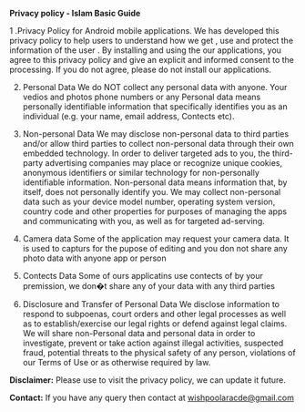 **Privacy policy - Islam Basic Guide**


1 .Privacy Policy for Android mobile applications.  We has developed this privacy policy to help users to understand how we get , use and protect the information of the user . By installing and using the our applications, you agree to this privacy policy and give an explicit and informed consent to the processing. If you do not agree, please do not install our applications.


2. Personal Data  We do NOT collect any personal data with anyone. Your vedios and photos phone numbers or any Personal data means personally identifiable information that specifically identifies you as an individual (e.g. your name, email address, Contects etc).


3. Non-personal Data  We may disclose non-personal data to third parties and/or allow third parties to collect non-personal data through their own embedded technology. In order to deliver targeted ads to you, the third-party advertising companies may place or recognize unique cookies, anonymous identifiers or similar technology for non-personally identifiable information. Non-personal data means information that, by itself, does not personally identify you. We may collect non-personal data such as your device model number, operating system version, country code and other properties for purposes of managing the apps and communicating with you, as well as for targeted ad-serving.


4. Camera data  Some of the application may request your camera data. It is used to capturs for the pupose of editing and you don not share any photo data with anyone app or person


5. Contects Data  Some of ours applicatins use contects of by your premission, we don�t share any of your data with any third parties


6. Disclosure and Transfer of Personal Data  We disclose information to respond to subpoenas, court orders and other legal processes as well as to establish/exercise our legal rights or defend against legal claims. We will share non-Personal data and personal data in order to investigate, prevent or take action against illegal activities, suspected fraud, potential threats to the physical safety of any person, violations of our Terms of Use or as otherwise required by law.


**Disclaimer:** Please use to visit the privacy policy, we can update it future.

**Contact:** If you have any query then contact at wishpoolaracde@gmail.com
